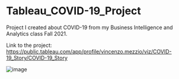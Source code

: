 # Tableau_COVID-19_Project
Project I created about COVID-19 from my Business Intelligence and Analytics class Fall 2021. 

Link to the project: https://public.tableau.com/app/profile/vincenzo.mezzio/viz/COVID-19_Story/COVID-19_Story

![image](https://user-images.githubusercontent.com/48773747/136478926-e96b8bda-8785-45b4-bf36-5da32244e837.png)
